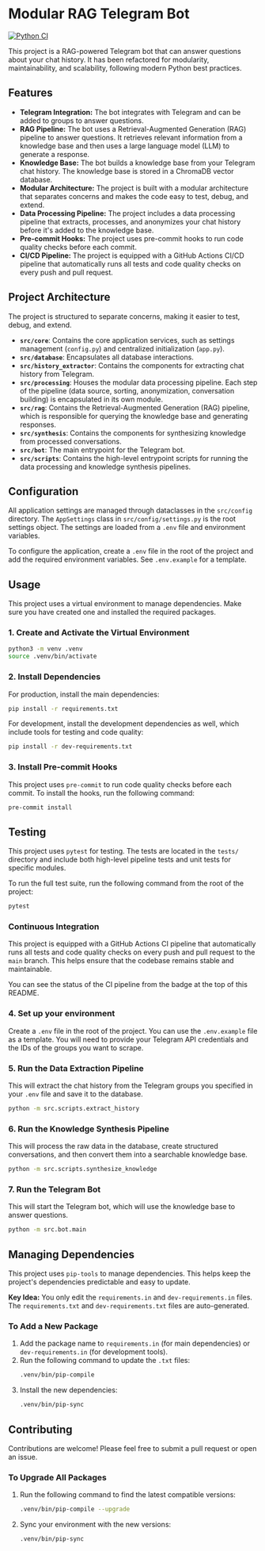 # Modular RAG Telegram Bot

[![Python CI](https://github.com/vjaykrsna/ragbot/actions/workflows/ci.yml/badge.svg)](https://github.com/your-username/your-repo/actions/workflows/ci.yml)

This project is a RAG-powered Telegram bot that can answer questions about your chat history. It has been refactored for modularity, maintainability, and scalability, following modern Python best practices.

## Features

-   **Telegram Integration:** The bot integrates with Telegram and can be added to groups to answer questions.
-   **RAG Pipeline:** The bot uses a Retrieval-Augmented Generation (RAG) pipeline to answer questions. It retrieves relevant information from a knowledge base and then uses a large language model (LLM) to generate a response.
-   **Knowledge Base:** The bot builds a knowledge base from your Telegram chat history. The knowledge base is stored in a ChromaDB vector database.
-   **Modular Architecture:** The project is built with a modular architecture that separates concerns and makes the code easy to test, debug, and extend.
-   **Data Processing Pipeline:** The project includes a data processing pipeline that extracts, processes, and anonymizes your chat history before it's added to the knowledge base.
-   **Pre-commit Hooks:** The project uses pre-commit hooks to run code quality checks before each commit.
-   **CI/CD Pipeline:** The project is equipped with a GitHub Actions CI/CD pipeline that automatically runs all tests and code quality checks on every push and pull request.

## Project Architecture

The project is structured to separate concerns, making it easier to test, debug, and extend.

-   **`src/core`**: Contains the core application services, such as settings management (`config.py`) and centralized initialization (`app.py`).
-   **`src/database`**: Encapsulates all database interactions.
-   **`src/history_extractor`**: Contains the components for extracting chat history from Telegram.
-   **`src/processing`**: Houses the modular data processing pipeline. Each step of the pipeline (data source, sorting, anonymization, conversation building) is encapsulated in its own module.
-   **`src/rag`**: Contains the Retrieval-Augmented Generation (RAG) pipeline, which is responsible for querying the knowledge base and generating responses.
-   **`src/synthesis`**: Contains the components for synthesizing knowledge from processed conversations.
-   **`src/bot`**: The main entrypoint for the Telegram bot.
-   **`src/scripts`**: Contains the high-level entrypoint scripts for running the data processing and knowledge synthesis pipelines.

## Configuration

All application settings are managed through dataclasses in the `src/config` directory. The `AppSettings` class in `src/config/settings.py` is the root settings object. The settings are loaded from a `.env` file and environment variables.

To configure the application, create a `.env` file in the root of the project and add the required environment variables. See `.env.example` for a template.

## Usage

This project uses a virtual environment to manage dependencies. Make sure you have created one and installed the required packages.

### 1. Create and Activate the Virtual Environment

```bash
python3 -m venv .venv
source .venv/bin/activate
```

### 2. Install Dependencies

For production, install the main dependencies:
```bash
pip install -r requirements.txt
```

For development, install the development dependencies as well, which include tools for testing and code quality:
```bash
pip install -r dev-requirements.txt
```

### 3. Install Pre-commit Hooks

This project uses `pre-commit` to run code quality checks before each commit. To install the hooks, run the following command:

```bash
pre-commit install
```

## Testing

This project uses `pytest` for testing. The tests are located in the `tests/` directory and include both high-level pipeline tests and unit tests for specific modules.

To run the full test suite, run the following command from the root of the project:

```bash
pytest
```

### Continuous Integration

This project is equipped with a GitHub Actions CI pipeline that automatically runs all tests and code quality checks on every push and pull request to the `main` branch. This helps ensure that the codebase remains stable and maintainable.

You can see the status of the CI pipeline from the badge at the top of this README.

### 4. Set up your environment

Create a `.env` file in the root of the project. You can use the `.env.example` file as a template. You will need to provide your Telegram API credentials and the IDs of the groups you want to scrape.

### 5. Run the Data Extraction Pipeline

This will extract the chat history from the Telegram groups you specified in your `.env` file and save it to the database.

```bash
python -m src.scripts.extract_history
```

### 6. Run the Knowledge Synthesis Pipeline

This will process the raw data in the database, create structured conversations, and then convert them into a searchable knowledge base.

```bash
python -m src.scripts.synthesize_knowledge
```

### 7. Run the Telegram Bot

This will start the Telegram bot, which will use the knowledge base to answer questions.

```bash
python -m src.bot.main
```

## Managing Dependencies

This project uses `pip-tools` to manage dependencies. This helps keep the project's dependencies predictable and easy to update.

**Key Idea:** You only edit the `requirements.in` and `dev-requirements.in` files. The `requirements.txt` and `dev-requirements.txt` files are auto-generated.

### To Add a New Package

1.  Add the package name to `requirements.in` (for main dependencies) or `dev-requirements.in` (for development tools).
2.  Run the following command to update the `.txt` files:
    ```bash
    .venv/bin/pip-compile
    ```
3.  Install the new dependencies:
    ```bash
    .venv/bin/pip-sync
    ```

## Contributing

Contributions are welcome! Please feel free to submit a pull request or open an issue.

### To Upgrade All Packages

1.  Run the following command to find the latest compatible versions:
    ```bash
    .venv/bin/pip-compile --upgrade
    ```
2.  Sync your environment with the new versions:
    ```bash
    .venv/bin/pip-sync
    ```
